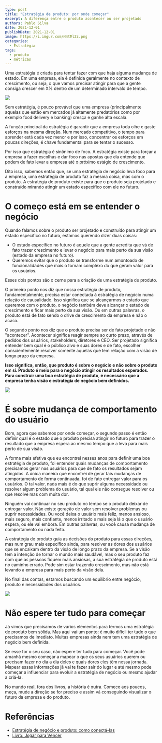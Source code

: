 ```yaml
---
type: post
title: "Estratégia de produto: por onde começar"
excerpt: A diferença entre o produto acontecer ou ser projetado
authors: Pablo Silva
date: 2021-12-01
publishDate: 2021-12-01
image: https://i.imgur.com/N4tMlZz.png
categories:
  - Estratégia
tags:
  - produto
  - métricas
---
```


Uma estratégia é criada para tentar fazer com que haja alguma mudança de estado. Em uma empresa, ela é definida geralmente no contexto de crescimento, ou seja, o que vamos precisar atingir para que a gente consiga crescer em X% dentro de um determinado intervalo de tempo.

![](/images/posts/estrategia-de-produto-por-onde-comecar-1.png)

Sem estratégia, é pouco provável que uma empresa (principalmente aquelas que estão em mercados já altamente predatórios como por exemplo food delivery e banking) cresça e ganhe alta escala.

A função principal da estratégia é garantir que a empresa toda olhe e gaste esforços na mesma direção. Num mercado competitivo, o tempo para aprender está cada vez menor e por isso, concentrar os esforços em poucas direções, é chave fundamental para se tentar o sucesso.

Por isso que estratégia é sinônimo de foco. A estratégia existe para forçar a empresa a fazer escolhas e dar foco nas apostas que ela entende que podem de fato levar a empresa até o próximo estágio de crescimento.

Dito isso, sabemos então que, se uma estratégia de negócio leva foco para a empresa, uma estratégia de produto faz a mesma coisa, mas com o produto. A estratégia de produto existe para que o produto seja projetado e construído mirando atingir um estado específico com ele no futuro.

# O começo está em se entender o negócio

Quando falamos sobre o produto ser projetado e construído para atingir um estado específico no futuro, estamos querendo dizer duas coisas:

* O estado específico no futuro é aquele que a gente acredita que vá de fato trazer crescimento e levar o negócio para mais perto da sua visão (estado da empresa no futuro).
* Queremos evitar que o produto se transforme num amontoado de funcionalidades que mais o tornam complexo do que geram valor para os usuários.

Esses dois pontos são o cerne para a criação de uma estratégia de produto.

O primeiro ponto nos diz que nossa estratégia de produto, fundamentalmente, precisa estar conectada à estratégia de negócio numa relação de causalidade. Isso significa que se alcançarmos o estado que queremos com o produto, o negócio também deve alcançar o estado de crescimento e ficar mais perto da sua visão. Ou em outras palavras, o produto está de fato sendo o drive de crescimento da empresa e não o acaso.

O segundo ponto nos diz que o produto precisa ser de fato projetado e não "acontecer". Acontecer significa reagir sempre ao curto prazo, através de pedidos dos usuários, stakeholders, diretores e CEO. Ser projetado significa entender bem qual é o público alvo e suas dores e de fato, escolher conscientemente resolver somente aquelas que tem relação com a visão de longo prazo da empresa.

**Isso significa, então, que produto é sobre o negócio e não sobre o produto em si. Produto é meio para o negócio atingir os resultados esperados. Para construir uma boa estratégia de produto, é necessário que a empresa tenha visão e estratégia de negócio bem definidos.**

![](/images/posts/estrategia-de-produto-por-onde-comecar-2.png)

# É sobre mudança de comportamento do usuário

Bom, agora que sabemos por onde começar, o segundo passo é então definir qual é o estado que o produto precisa atingir no futuro para trazer o resultado que a empresa espera ao mesmo tempo que a leva para mais perto de sua visão.

A forma mais efetiva que eu encontrei nesses anos para definir uma boa estratégia de produto, foi entender quais mudanças de comportamento precisamos gerar nos usuários para que de fato os resultados sejam atingidos. A única maneira que encontrei de gerar tais mudanças de comportamento de forma continuada, foi de fato entregar valor para os usuários. O tal valor, nada mais é do que suprir alguma necessidade ou resolver algum problema do usuário, tal qual ele não consegue resolver ou que resolve mas com muita dor.

Ninguém vai continuar no seu produto no tempo se o produto deixar de entregar valor. Não existe geração de valor sem resolver problemas ou suprir necessidades. Ou você deixa o usuário mais feliz, menos ansioso, mais seguro, mais confiante, menos irritado e mais seja lá o que o usuário espera, ou ele vai embora. Em outras palavras, ou você causa mudança de comportamento ou nada feito.

A estratégia de produto guia as decisões do produto para essas direções, mas num grau mais específico ainda, para resolver as dores dos usuários que se encaixam dentro da visão de longo prazo da empresa. Se a visão tem a intenção de tornar o mundo mais saudável, mas o seu produto faz com que as pessoas fiquem mais ansiosas, a sua estratégia de produto está no caminho errado. Pode sim estar trazendo crescimento, mas não está levando a empresa para mais perto da visão dela.

No final das contas, estamos buscando um equilíbrio entre negócio, produto e necessidades dos usuários. 

![](/images/posts/estrategia-de-produto-por-onde-comecar-3.png)

# Não espere ter tudo para começar

Já vimos que precisamos de vários elementos para termos uma estratégia de produto bem sólida. Mas aqui vai um ponto: é muito difícil ter tudo o que precisamos de imediato. Muitas empresas ainda nem tem uma estratégia de negócio bem definida.

Se esse for o seu caso, não espere ter tudo para começar. Você pode amanhã mesmo começar a mapear o que os seus usuários querem ou precisam fazer no dia a dia deles e quais dores eles têm nessa jornada. Mapear essas informações já vai te fazer sair do lugar e até mesmo pode começar a influenciar para evoluir a estratégia de negócio ou mesmo ajudar a criá-la.

No mundo real, fora dos livros, a história é outra. Comece aos poucos, meça, mude a direção se for preciso e assim vá conseguindo visualizar o futuro da empresa e do produto.

# Referências

* [Estratégia de negócio e produto: como conectá-las](https://youtu.be/mj_9d535mYs)
* [Livro: Jogar para Vencer](https://amzn.to/3l6sgS7)